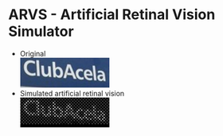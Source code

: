 # ARVS - Artificial Retinal Vision Simulator

- Original  
![original](data/input_image_crop.jpg)
- Simulated artificial retinal vision  
![output](data/input_image_crop_sim.jpg)